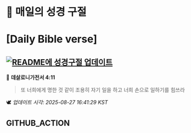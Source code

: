 # 🙏 매일의 성경 구절
# [Daily Bible verse]
## [![README에 성경구절 업데이트](https://github.com/DONGSUKA/first_test/actions/workflows/update-readme-bible.yml/badge.svg)](https://github.com/DONGSUKA/first_test/actions/workflows/update-readme-bible.yml)
<!-- START_BIBLE_VERSE -->
📖 **데살로니가전서 4:11**
> 또 너희에게 명한 것 같이 조용히 자기 일을 하고 너희 손으로 일하기를 힘쓰라

🕊️ _업데이트 시각: 2025-08-27 16:41:29 KST_
  <!-- END_BIBLE_VERSE -->
## GITHUB_ACTION

